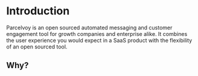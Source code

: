 # Introduction
Parcelvoy is an open sourced automated messaging and customer engagement tool for growth companies and enterprise alike. It combines the user experience you would expect in a SaaS product with the flexibility of an open sourced tool.

## Why?
